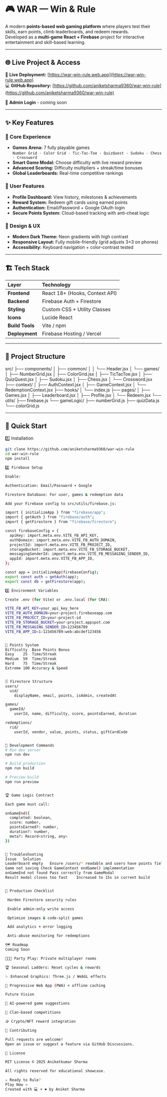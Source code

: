 # 🎮 WAR — Win & Rule

A modern **points-based web gaming platform** where players test their skills, earn points, climb leaderboards, and redeem rewards.  
Developed as a **multi-game React + Firebase** project for interactive entertainment and skill-based learning.

---

## 🌐 Live Project & Access

🔗 **Live Deployment:** [https://war-win-rule.web.app](https://war-win-rule.web.app)  
💻 **GitHub Repository:** [https://github.com/aniketsharma9360/war-win-rule](https://github.com/aniketsharma9360/war-win-rule)

🔑 **Admin Login** - coming soon 



---

## ✨ Key Features

### 🎯 Core Experience
- **Games Arena:** 7 fully playable games  
  `Number Grid · Color Grid · Tic-Tac-Toe · QuizQuest · Sudoku · Chess · Crossword`
- **Smart Game Modal:** Choose difficulty with live reward preview  
- **Advanced Scoring:** Difficulty multipliers + streak/time bonuses  
- **Global Leaderboards:** Real-time competitive rankings  

### 👤 User Features
- **Profile Dashboard:** View history, milestones & achievements  
- **Reward System:** Redeem gift cards using earned points  
- **Authentication:** Email/Password + Google OAuth login  
- **Secure Points System:** Cloud-based tracking with anti-cheat logic  

### 🎨 Design & UX
- **Modern Dark Theme:** Neon gradients with high contrast  
- **Responsive Layout:** Fully mobile-friendly (grid adjusts 3×3 on phones)  
- **Accessibility:** Keyboard navigation + color-contrast tested  

---

## 🏗️ Tech Stack

| Layer | Technology |
|:------|:------------|
| **Frontend** | React 18+ (Hooks, Context API) |
| **Backend** | Firebase Auth + Firestore |
| **Styling** | Custom CSS + Utility Classes |
| **Icons** | Lucide React |
| **Build Tools** | Vite / npm |
| **Deployment** | Firebase Hosting / Vercel |

---

## 📁 Project Structure

src/
├── components/
│ ├── common/
│ │ └── Header.jsx
│ └── games/
│ ├── NumberGrid.jsx
│ ├── ColorGrid.jsx
│ ├── TicTacToe.jsx
│ ├── QuizQuest.jsx
│ ├── Sudoku.jsx
│ ├── Chess.jsx
│ └── Crossword.jsx
├── context/
│ ├── AuthContext.jsx
│ ├── GameContext.jsx
│ └── RedemptionContext.jsx
├── hooks/
│ └── index.js
├── pages/
│ ├── Games.jsx
│ ├── Leaderboard.jsx
│ ├── Profile.jsx
│ └── Redeem.jsx
└── utils/
├── firebase.js
└── gameLogic/
├── numberGrid.js
├── quizData.js
└── colorGrid.js


---

## 🚀 Quick Start

1️⃣ Installation
```bash
git clone https://github.com/aniketsharma9360/war-win-rule
cd war-win-rule
npm install

2️⃣ Firebase Setup

Enable:

Authentication: Email/Password + Google

Firestore Database: For user, games & redemption data

Add your Firebase config to src/utils/firebase.js:

import { initializeApp } from "firebase/app";
import { getAuth } from "firebase/auth";
import { getFirestore } from "firebase/firestore";

const firebaseConfig = {
  apiKey: import.meta.env.VITE_FB_API_KEY,
  authDomain: import.meta.env.VITE_FB_AUTH_DOMAIN,
  projectId: import.meta.env.VITE_FB_PROJECT_ID,
  storageBucket: import.meta.env.VITE_FB_STORAGE_BUCKET,
  messagingSenderId: import.meta.env.VITE_FB_MESSAGING_SENDER_ID,
  appId: import.meta.env.VITE_FB_APP_ID,
};

const app = initializeApp(firebaseConfig);
export const auth = getAuth(app);
export const db = getFirestore(app);

3️⃣ Environment Variables

Create .env (for Vite) or .env.local (for CRA):

VITE_FB_API_KEY=your_api_key_here
VITE_FB_AUTH_DOMAIN=your-project.firebaseapp.com
VITE_FB_PROJECT_ID=your-project-id
VITE_FB_STORAGE_BUCKET=your-project.appspot.com
VITE_FB_MESSAGING_SENDER_ID=123456789
VITE_FB_APP_ID=1:123456789:web:abcdef123456


🧮 Points System
Difficulty	Base Points	Bonus
Easy	25	Time/Streak
Medium	50	Time/Streak
Hard	75	Time/Streak
Extreme	100	Accuracy & Speed


🗄️ Firestore Structure
users/
  uid/
    displayName, email, points, isAdmin, createdAt

games/
  gameId/
    userId, name, difficulty, score, pointsEarned, duration

redemptions/
  rid/
    userId, vendor, value, points, status, giftCardCode


🔧 Development Commands
# Run dev server
npm run dev

# Build production
npm run build

# Preview build
npm run preview


🏆 Game Logic Contract

Each game must call:

onGameEnd({
  completed: boolean,
  score: number,
  pointsEarned?: number,
  duration?: number,
  meta?: Record<string, any>
})


🐛 Troubleshooting
Issue	Solution
Leaderboard empty	Ensure /users/* readable and users have points field
Game not saving	Check GameContext endGame() implementation
onGameEnd not found	Pass correctly from GameModal
Result modal closes too fast	Increased to 15s in current build


🔐 Production Checklist

 Harden Firestore security rules

 Enable admin-only write access

 Optimize images & code-split games

 Add analytics + error logging

 Anti-abuse monitoring for redemptions

🗺️ Roadmap
Coming Soon

🧑‍🤝‍🧑 Party Play: Private multiplayer rooms

🏆 Seasonal Ladders: Reset cycles & rewards

✨ Enhanced Graphics: Three.js / WebGL effects

📱 Progressive Web App (PWA) + offline caching

Future Vision

🤖 AI-powered game suggestions

👑 Clan-based competitions

🪙 Crypto/NFT reward integration

🤝 Contributing

Pull requests are welcome!
Open an issue or suggest a feature via GitHub Discussions.

📝 License

MIT License © 2025 Aniketkumar Sharma

All rights reserved for educational showcase.

⚔️ Ready to Rule?
Play Now →
Created with 💻 + ❤️ by Aniket Sharma
